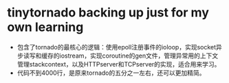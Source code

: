 # tinytornado backing up just for my own learning
* 包含了tornado的最核心的逻辑：使用epoll注册事件的ioloop，实现socket异步读写和缓存的iostream，实现coroutine的gen文件，管理异常用的上下文管理stackcontext，以及HTTPserver和TCPserver的实现，适合用来学习。
* 代码不到4000行，是原来tornado的五分之一左右，还可以更加精简。
